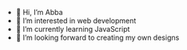- 👋 Hi, I’m Abba
- 👀 I’m interested in web development
- 🌱 I’m currently learning JavaScript
- 💞️ I’m looking forward to creating my own designs
  
